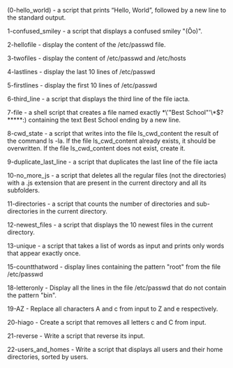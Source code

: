 (0-hello_world) - a script that prints “Hello, World”, followed by a new line to the standard output.

1-confused_smiley - a script that displays a confused smiley "(Ôo)".

2-hellofile - display the content of the /etc/passwd file.

3-twofiles - display the content of /etc/passwd and /etc/hosts

4-lastlines - display the last 10 lines of /etc/passwd

5-firstlines - display the first 10 lines of /etc/passwd

6-third_line -  a script that displays the third line of the file iacta.

7-file -  a shell script that creates a file named exactly \*\\'"Best School"\'\\*$\?\*\*\*\*\*:) containing the text Best School ending by a new line.

8-cwd_state - a script that writes into the file ls_cwd_content the result of the command ls -la. If the file ls_cwd_content already exists, it should be overwritten. If the file ls_cwd_content does not exist, create it.

9-duplicate_last_line - a script that duplicates the last line of the file iacta

10-no_more_js -  a script that deletes all the regular files (not the directories) with a .js extension that are present in the current directory and all its subfolders.

11-directories -  a script that counts the number of directories and sub-directories in the current directory.

12-newest_files - a script that displays the 10 newest files in the current directory.

13-unique - a script that takes a list of words as input and prints only words that appear exactly once.

15-countthatword - display lines containing the pattern "root" from the file /etc/passwd

18-letteronly - Display all the lines in the file /etc/passwd that do not contain the pattern "bin".

19-AZ - Replace all characters A and c from input to Z and e respectively.

20-hiago - Create a script that removes all letters c and C from input.

21-reverse - Write a script that reverse its input.

22-users_and_homes - Write a script that displays all users and their home directories, sorted by users.
